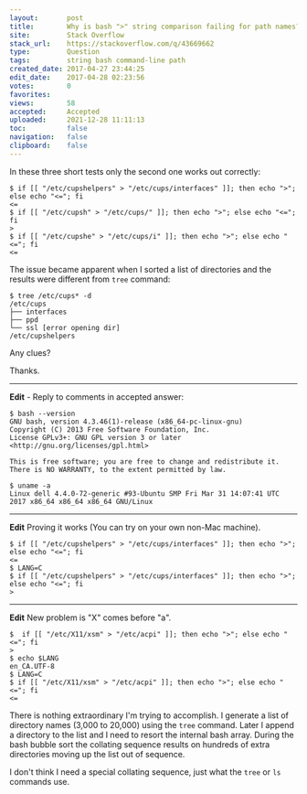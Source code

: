 ```yaml
---
layout:       post
title:        Why is bash ">" string comparison failing for path names?
site:         Stack Overflow
stack_url:    https://stackoverflow.com/q/43669662
type:         Question
tags:         string bash command-line path
created_date: 2017-04-27 23:44:25
edit_date:    2017-04-28 02:23:56
votes:        0
favorites:    
views:        58
accepted:     Accepted
uploaded:     2021-12-28 11:11:13
toc:          false
navigation:   false
clipboard:    false
---
```


In these three short tests only the second one works out correctly:

``` 
$ if [[ "/etc/cupshelpers" > "/etc/cups/interfaces" ]]; then echo ">"; else echo "<="; fi
<=
$ if [[ "/etc/cupsh" > "/etc/cups/" ]]; then echo ">"; else echo "<="; fi
>
$ if [[ "/etc/cupshe" > "/etc/cups/i" ]]; then echo ">"; else echo "<="; fi
<=

```

The issue became apparent when I sorted a list of directories and the results were different from `tree` command:

``` 
$ tree /etc/cups* -d
/etc/cups
├── interfaces
├── ppd
└── ssl [error opening dir]
/etc/cupshelpers

```

Any clues?

Thanks.


----------

**Edit** - Reply to comments in accepted answer:

``` 
$ bash --version
GNU bash, version 4.3.46(1)-release (x86_64-pc-linux-gnu)
Copyright (C) 2013 Free Software Foundation, Inc.
License GPLv3+: GNU GPL version 3 or later <http://gnu.org/licenses/gpl.html>

This is free software; you are free to change and redistribute it.
There is NO WARRANTY, to the extent permitted by law.

$ uname -a
Linux dell 4.4.0-72-generic #93-Ubuntu SMP Fri Mar 31 14:07:41 UTC 2017 x86_64 x86_64 x86_64 GNU/Linux

```


----------

**Edit** Proving it works (You can try on your own non-Mac machine).

``` 
$ if [[ "/etc/cupshelpers" > "/etc/cups/interfaces" ]]; then echo ">"; else echo "<="; fi
<=
$ LANG=C
$ if [[ "/etc/cupshelpers" > "/etc/cups/interfaces" ]]; then echo ">"; else echo "<="; fi
>

```


----------

**Edit** New problem is "X" comes before "a".

``` 
$  if [[ "/etc/X11/xsm" > "/etc/acpi" ]]; then echo ">"; else echo "<="; fi
>
$ echo $LANG
en_CA.UTF-8
$ LANG=C
$ if [[ "/etc/X11/xsm" > "/etc/acpi" ]]; then echo ">"; else echo "<="; fi
<=

```

There is nothing extraordinary I'm trying to accomplish. I generate a list of directory names (3,000 to 20,000) using the `tree` command. Later I append a directory to the list and I need to resort the internal bash array. During the bash bubble sort the collating sequence results on hundreds of extra directories moving up the list out of sequence.

I don't think I need a special collating sequence, just what the `tree` or `ls` commands use.
